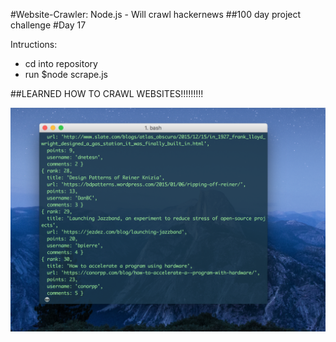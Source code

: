 #Website-Crawler: Node.js - Will crawl hackernews
##100 day project challenge
#Day 17

Intructions:
- cd into repository
- run $node scrape.js

##LEARNED HOW TO CRAWL WEBSITES!!!!!!!!!

![screenshot](https://github.com/kennybatista/website-crawler/blob/master/screenshot.png)
